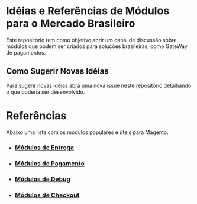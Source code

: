 # Idéias e Referências de Módulos para o Mercado Brasileiro

Este repositório tem como objetivo abrir um canal de discussão sobre módulos que podem ser criados para soluções brasileiras, como GateWay de pagamentos.

## Como Sugerir Novas Idéias

Para sugerir novas idéias abra uma nova issue neste repositório detalhando o que poderia ser desenvolvido.

# Referências

Abaixo uma lista com os módulos populares e úteis para Magento.

- ### [Módulos de Entrega](/docs/SHIPPING_MODULES.md)
- ### [Módulos de Pagamento](/docs/PAYMENT_MODULES.md)
- ### [Módulos de Debug](/docs/DEBUG_MODULES.md)
- ### [Módulos de Checkout](/docs/CHECKOUT_MODULES.md)
